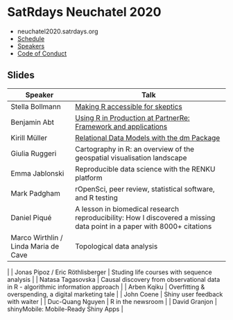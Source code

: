 # SatRdays Neuchatel 2020

- neuchatel2020.satrdays.org
- [Schedule](https://neuchatel2020.satrdays.org/#schedule)
- [Speakers](https://neuchatel2020.satrdays.org/#talks)
- [Code of Conduct](https://knowledgebase.satrdays.org/diversity/)

## Slides

|Speaker   | Talk  |
|---|---|
| Stella Bollmann  | [Making R accessible for skeptics](https://drive.google.com/file/d/1makjK2S4KQCFZtXlkzzONswzLyEFfyey/view?usp=sharing)  |
| Benjamin Abt  | [Using R in Production at PartnerRe: Framework and applications](https://drive.google.com/file/d/1UmiW8zsVFg6SY9rwAg7Hd0CefS0EClKC/view?usp=sharing)  |
| Kirill Müller |  [Relational Data Models with the dm Package](https://krlmlr.github.io/dm-slides/index.html#1) |
| Giulia Ruggeri  | Cartography in R: an overview of the geospatial visualisation landscape  |
| Emma Jablonski  |  Reproducible data science with the RENKU platform |
| Mark Padgham  |  rOpenSci, peer review, statistical software, and R testing |
| Daniel Piqué  |  A lesson in biomedical research reproducibility: How I discovered a missing data point in a paper with 8000+ citations |
| Marco Wirthlin / Linda Maria de Cave  | Topological data analysis
  |
| Jonas Pipoz / Eric Röthlisberger  | Studing life courses with sequence analysis
  |
| Natasa Tagasovska  | Causal discovery from observational data in R - algorithmic information approach  |
| Arben Kqiku
  | Overfitting & overspending, a digital marketing tale |
| John Coene
  | Shiny user feedback with waiter |
| Duc-Quang Nguyen
  |  R in the newsroom |
| David Granjon
  | shinyMobile: Mobile-Ready Shiny Apps  |

